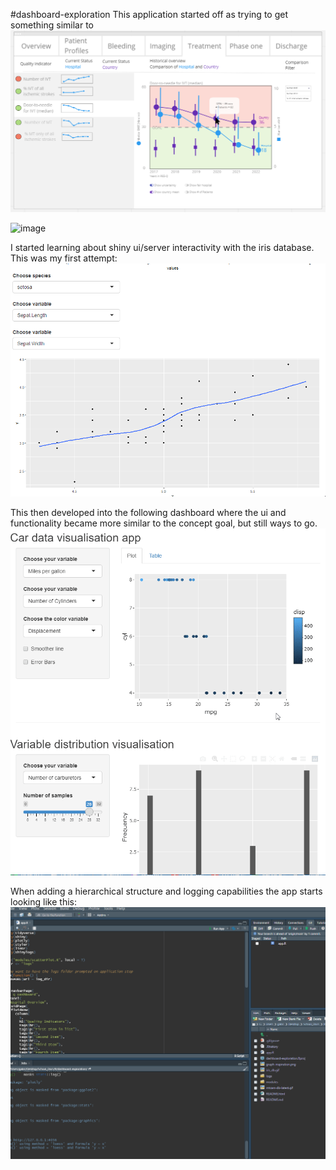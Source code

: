 #dashboard-exploration
This application started off as trying to get something similar to
![Res Q Dashboard concept idea](graph-inspiration.png)

![image](https://user-images.githubusercontent.com/1982879/168111055-b9643f15-9458-48f7-81d8-f990446a8fb4.png)

I started learning about shiny ui/server interactivity with the iris database. This was my first attempt:
![Iris dashboard](iris_db.gif)

This then developed into the following dashboard where the ui and functionality became more similar to the concept goal, but still ways to go.
![mtcars dashboard](mtcars-db-latest.gif)

When adding a hierarchical structure and logging capabilities the app starts looking like this:
![Honing in on dashboard interface](Update12-05-22.gif)


